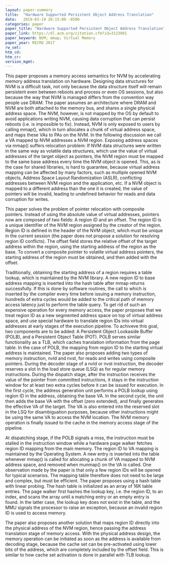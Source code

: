 ```yaml
---
layout: paper-summary
title:  "Hardware Supported Persistent Object Address Translation"
date:   2019-03-19 20:15:00 -0500
categories: paper
paper_title: "Hardware Supported Persistent Object Address Translation"
paper_link: https://dl.acm.org/citation.cfm?id=3123981
paper_keyword: NVM; mmap; Virtual Memory
paper_year: MICRO 2017
rw_set: 
htm_cd: 
htm_cr: 
version_mgmt: 
---
```


This paper proposes a memory access semantics for NVM by accelerating memory address translation on hardware. Designing
data structures for NVM is a difficult task, not only because the data structure itself will remain persistent even between 
reboots and process or even OS sessions, but also because the way that NVM is managed differs from the convention way
people use DRAM. The paper assumes an architecture where DRAM and NVM are both attached to the memory bus, and shares 
a single physical address space. The NVM, however, is not mapped by the OS by default to avoid applications writing 
NVM, causing data corruption that can persist reboots (i.e. is impossible to fix). Instead, NVM is only exposed to users
by calling mmap(), which in turn allocates a chunk of virtual address space, and maps these VAs to PAs on the NVM. In the 
following discussion we call a VA mapped tp NVM addresses a NVM region. Exposing address spaces via mmap() suffers relocation
problem: If NVM data structures were written in the same way as volatile data structures, which use the value of virtual 
addresses of the target object as pointers, the NVM region must be mapped to the same base address every time the NVM object
is opened. This, as is the case for shared libraries, is hard to guarantee, because virtual address mapping can be affected
by many factors, such as multiple opened NVM objects, Address Space Layout Randomization (ASLR), conflicting addresses between
NVM region and the application, etc. If a NVM object is mapped to a different address than the one it is created, the 
value of pointers will be invalid, leading to undefined behavior for reads and data corruption for writes. 

This paper solves the problem of pointer relocation with composite pointers. Instead of using the absolute value of virtual 
addresses, pointers now are composed of two fields: A region ID and an offset. The region ID is a unique identifier of the 
NVM region assigned by the creator of the region. Region ID is defined in the header of the NVM object, which must be 
unique in the current session (the paper does not propose a solution for resolving region ID conflicts). The offset field 
stores the relative offset of the target address within the region, using the starting address of the region as the base. 
To convert a composite pointer to volatile virtual address pointers, the starting address of the region must be obtained, and
then added with the offset. 

Traditionally, obtaining the starting address of a region requires a table lookup, which is maintained by the NVM library.
A new region ID to base address mapping is inserted into the hash table after mmap returns successfully. If this is done 
by software routines, the call to which is inserted by the compiler every time before issuing a memory instruction, hundreds 
of extra cycles would be added to the critical path of memory access latency just to perform the table query. To get rid 
of such an expensive operation for every memory access, the paper proposes that we treat region ID as a new segmented address
space on top of virtual address space, and use special hardware to translate region IDs into virtual addresses at early stages 
of the execution pipeline. To achiveve this goal, two components are to be added: A Persistent Object Lookaside Buffer (POLB),
and a Persistent Object Table (POT). POLB serves similar functionality as a TLB, which caches translation information
from the page table. In the case of POLB, the mapping from region ID to the starting virtual address is maintained. The paper
also proposes adding two types of memory instruction, nvld and nvst, for reads and writes using composite pointers.
During the decoder stage of a nvld or nvst instruction, the decoder reserves a slot in the load store queue (LSQ) as for 
regular memory instructions. During the dispatch stage, after the instruction receives the value of the pointer from committed
instructions, it stays in the instruction window for at least two extra cycles before it can be issued for execution. In the 
first cycle, the address generation unit performs a POLB lookup using region ID in the address, obtaining the base VA.
In the second cycle, the unit then adds the base VA with the offset (zero extended), and finally generates the effective VA 
of the target. The VA is also entered into the reserved slot in the LSQ for disambiguation purposes, because other instructions
might be using the same VA to access the NVM location. The NVM memory operation is finally issued to the cache in the memory 
access stage of the pipeline.

At dispatching stage, if the POLB signals a miss, the instruction must be stalled in the instruction window while a 
hardware page walker fetches region ID mapping from the main memory. The region ID to VA mapping is maintained by the 
Operating System. A new entry is inserted into the table whenever mmap() is called for allocating a chunk of VA mapped 
to NVM address space, and removed when munmap() on the VA is called. One observation made by the paper is that only
a few region IDs will be opened for typical scenarios. The mapping table therefore does not need to be large and complex, 
but must be efficient. The paper proposes using a hash table with linear probing. The hash table is initialized as an array
of 16K table entries. The page walker first hashes the lookup key, i.e. the region ID, to an index, and scans the array until
a matching entry or an empty entry is found. In the latter case, the lookup key does not exist in the table, and the MMU
signals the processor to raise an exception, because an invalid region ID is used to access memory.

The paper also proposes another solution that maps region ID directly into the physical address of the NVM region, hence
passing the address translation stage of memory access. With the physical address design, the memory operation can be 
initiated as soon as the address is available from decoding stage, because the cache set can be pre-activated using lower 
bits of the address, which are completely included by the offset field. This is similar to how cache set activation
is done in parallel with TLB lookup.